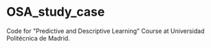 # OSA_study_case
Code for "Predictive and Descriptive Learning" Course at Universidad Politécnica de Madrid.
